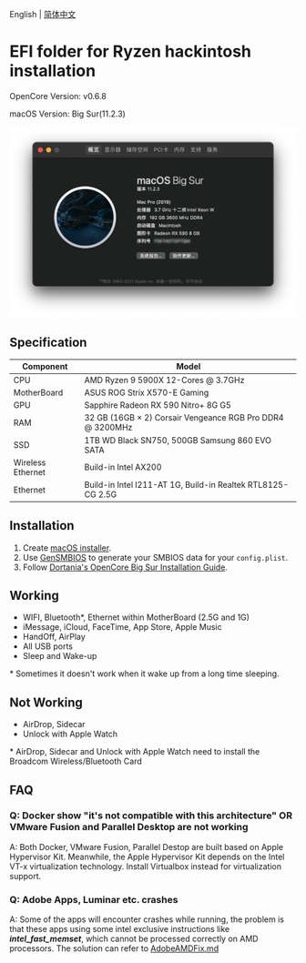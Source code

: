 English | [简体中文](./README.md)

# EFI folder for Ryzen hackintosh installation

OpenCore Version: v0.6.8

macOS Version: Big Sur(11.2.3)

![Screenshot](Screenshot.png)

## Specification

| Component         | Model                                                       |
| ----------------- | ----------------------------------------------------------- |
| CPU               | AMD Ryzen 9 5900X 12-Cores @ 3.7GHz                         |
| MotherBoard       | ASUS ROG Strix X570-E Gaming                                |
| GPU               | Sapphire Radeon RX 590 Nitro+ 8G G5                         |
| RAM               | 32 GB (16GB × 2) Corsair Vengeance RGB Pro DDR4 @ 3200MHz   |
| SSD               | 1TB WD Black SN750, 500GB Samsung 860 EVO SATA              |
| Wireless Ethernet | Build-in Intel AX200                                        |
| Ethernet          | Build-in Intel I211-AT 1G, Build-in Realtek RTL8125-CG 2.5G |

## Installation

1. Create [macOS installer](https://dortania.github.io/OpenCore-Install-Guide/installer-guide/mac-install.html#downloading-macos-modern-os).
2. Use [GenSMBIOS](https://github.com/corpnewt/GenSMBIOS) to generate your SMBIOS data for your `config.plist`.
3. Follow [Dortania's OpenCore Big Sur Installation Guide](https://dortania.github.io/OpenCore-Install-Guide/extras/big-sur/#table-of-contents).

## Working

- WIFI, Bluetooth*, Ethernet within MotherBoard (2.5G and 1G)
- iMessage, iCloud, FaceTime, App Store, Apple Music
- HandOff, AirPlay
- All USB ports
- Sleep and Wake-up

\* Sometimes it doesn't work when it wake up from a long time sleeping.

## Not Working

- AirDrop, Sidecar
- Unlock with Apple Watch

\* AirDrop, Sidecar and Unlock with Apple Watch need to install the Broadcom Wireless/Bluetooth Card

## FAQ

### Q: Docker show "it's not compatible with this architecture" OR VMware Fusion and Parallel Desktop are not working

A: Both Docker, VMware Fusion, Parallel Destop are built based on Apple Hypervisor Kit. Meanwhile, the Apple Hypervisor Kit depends on the Intel VT-x virtualization technology. Install Virtualbox instead for virtualization support.

### Q: Adobe Apps, Luminar etc. crashes  

A: Some of the apps will encounter crashes while running, the problem is that these apps using some intel exclusive instructions like ***intel_fast_memset***, which cannot be processed correctly on AMD processors. The solution can refer to [AdobeAMDFix.md](https://gist.github.com/naveenkrdy/26760ac5135deed6d0bb8902f6ceb6bd)